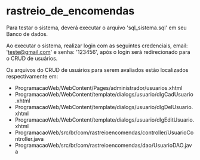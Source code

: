 # rastreio_de_encomendas
Para testar o sistema, deverá executar o arquivo 'sql_sistema.sql' em seu Banco de dados.

Ao executar o sistema, realizar login com as seguintes credenciais, email: 'teste@gmail.com' e senha: '123456', 
após o login será redirecionado para o CRUD de usuários.

Os arquivos do CRUD de usuários para serem avaliados estão localizados respectivamente em:
- ProgramacaoWeb/WebContent/Pages/administrador/usuarios.xhtml
- ProgramacaoWeb/WebContent/template/dialogs/usuario/dlgCadUsuario.xhtml
- ProgramacaoWeb/WebContent/template/dialogs/usuario/dlgDelUsuario.xhtml
- ProgramacaoWeb/WebContent/template/dialogs/usuario/dlgEditUsuario.xhtml
- ProgramacaoWeb/src/br/com/rastreioencomendas/controller/UsuarioController.java
- ProgramacaoWeb/src/br/com/rastreioencomendas/dao/UsuarioDAO.java
